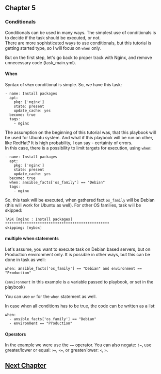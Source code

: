 ## Chapter 5
### Conditionals

Conditionals can be used in many ways. The simplest use of conditionals is to
decide if the task should be executed, or not.  
There are more sophisticated ways to use conditionals, but this tutorial is
getting started type, so I will focus on `when` only.

But on the first step, let's go back to proper track with Nginx, and remove
unnecessary code (task_main.yml).

#### When

Syntax of `when` conditional is simple. So, we have this task:

```
- name: Install packages
  apt:
    pkg: ['nginx']
    state: present
    update_cache: yes
  become: true
  tags:
    - nginx
```

The assumption on the beginning of this tutorial was, that this playbook will
be used for Ubuntu system. And what if this playbook will be run on other,
like RedHat? It is high probability, I can say - certainty of errors.  
In this case, there is a possibility to limit targets for execution, using
`when`:

```
- name: Install packages
  apt:
    pkg: ['nginx']
    state: present
    update_cache: yes
  become: true
  when: ansible_facts['os_family'] == "Debian"
  tags:
    - nginx
```

So, this task will be executed, when gathered fact `os_family` will be Debian
(this will work for Ubuntu as well). For other OS families, task will be
skipped:

```
TASK [nginx : Install packages] ************************************************
skipping: [mybox]
```

#### multiple when statements

Let's assume, you want to execute task on Debian based servers, but
on Production environment only. It is possible in other ways, but this can
be done in task as well:

```
when: ansible_facts['os_family'] == "Debian" and environment == "Production"
```

(`environment` in this example is a variable passed to playbook, or set in the
  playbook)

You can use `or` for the `when` statement as well.

In case when all conditions has to be true, the code can be written as a list:

```
when:
  - ansible_facts['os_family'] == "Debian"
  - environment == "Production"
```

#### Operators

In the example we were use the `==` operator. You can also negate: `!=`, use
greater/lower or equal: `>=`, `<=`, or greater/lower: `<`, `>`.

## [Next Chapter](../Chapter-06/README.md)

